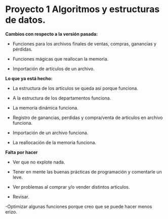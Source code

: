 # Proyecto 1 Algoritmos y estructuras de datos.

**Cambios con respecto a la versión pasada:**

- Funciones para los archivos finales de ventas, compras, ganancias y pérdidas.

- Funciones mágicas que reallocan la memoria.

- Importación de artículos de un archivo.


**Lo que ya está hecho:**

- La estructura de los artículos se queda así porque funciona.

- A la estructura de los departamentos funciona.

- La memoria dinámica funciona.

- Registro de ganancias, perdidas y compra/venta de articulos en archivo funciona.

- Importación de un archivo funciona.

- La reallocación de la memoria funciona.


**Falta por hacer**


- Ver que no explote nada.

- Tener en mente las buenas prácticas de programación y comentarle un leve.

- Ver problemas al comprar y/o vender distintos articulos.

- Revisar.

-Optimizar algunas funciones porque creo que se puede hacer menos erizo.
